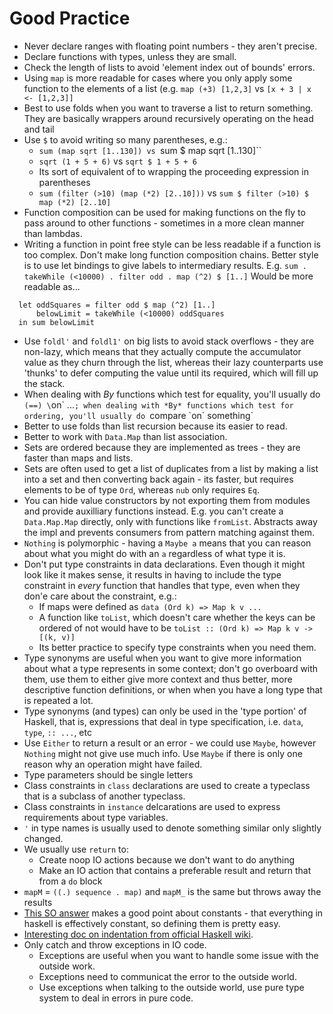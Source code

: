 # Good Practice 

- Never declare ranges with floating point numbers - they aren't precise.
- Declare functions with types, unless they are small.
- Check the length of lists to avoid 'element index out of bounds' errors.
- Using `map` is more readable for cases where you only apply some function to the elements of a list (e.g. `map (+3) [1,2,3]` vs `[x + 3 | x <- [1,2,3]]`
- Best to use folds when you want to traverse a list to return something. They are basically wrappers around recursively operating on the head and tail
- Use `$` to avoid writing so many parentheses, e.g.:
  - `sum (map sqrt [1..130]) vs `sum $ map sqrt [1..130]``
  - `sqrt (1 + 5 + 6)` vs `sqrt $ 1 + 5 + 6`
  - Its sort of equivalent of to wrapping the proceeding expression in parentheses
  - `sum (filter (>10) (map (*2) [2..10]))` vs `sum $ filter (>10) $ map (*2) [2..10]`
- Function composition can be used for making functions on the fly to pass around to other functions - sometimes in a more clean manner than lambdas.
- Writing a function in point free style can be less readable if a function is too complex. Don't make long function composition chains. Better style is to use let bindings to give labels to intermediary results. E.g. `sum . takeWhile (<10000) . filter odd . map (^2) $ [1..]` Would be more readable as...
```
  let oddSquares = filter odd $ map (^2) [1..]
      belowLimit = takeWhile (<10000) oddSquares 
  in sum belowLimit
```
- Use `foldl'` and `foldl1'` on big lists to avoid stack overflows - they are non-lazy, which means that they actually compute the accumulator value as they churn through the list, whereas their lazy counterparts use 'thunks' to defer computing the value until its required, which will fill up the stack.
- When dealing with *By* functions which test for equality, you'll usually do `(==) \`on\` ...`; when dealing with *By* functions which test for ordering, you'll usually do `compare \`on\` something`
- Better to use folds than list recursion because its easier to read.
- Better to work with `Data.Map` than list association.
- Sets are ordered because they are implemented as trees - they are faster than maps and lists.
- Sets are often used to get a list of duplicates from a list by making a list into a set and then converting back again - its faster, but requires elements to be of type `Ord`, whereas `nub` only requires `Eq`.
- You can hide value constructors by not exporting them from modules and provide auxilliary functions instead. E.g. you can't create a `Data.Map.Map` directly, only with functions like `fromList`. Abstracts away the impl and prevents consumers from pattern matching against them.
- `Nothing` is polymorphic - having a `Maybe a` means that you can reason about what you might do with an `a` regardless of what type it is.
- Don't put type constraints in data declarations. Even though it might look like it makes sense, it results in having to include the type constraint in *every* function that handles that type, even when they don'e care about the constraint, e.g.:
  - If maps were defined as `data (Ord k) => Map k v ...`
  - A function like `toList`, which doesn't care whether the keys can be ordered of not would have to be `toList :: (Ord k) => Map k v -> [(k, v)]`
  - Its better practice to specify type constraints when you need them.
- Type synonyms are useful when you want to give more information about what a type represents in some context; don't go overboard with them, use them to either give more context and thus better, more descriptive function definitions, or when when you have a long type that is repeated a lot.
- Type synonyms (and types) can only be used in the 'type portion' of Haskell, that is, expressions that deal in type specification, i.e. `data`, `type`, `:: ...`, etc
- Use `Either` to return a result or an error - we could use `Maybe`, however `Nothing` might not give use much info. Use `Maybe` if there is only one reason why an operation might have failed.
- Type parameters should be single letters
- Class constraints in `class` declarations are used to create a typeclass that is a subclass of another typeclass.
- Class constraints in `instance` delcarations are used to express requirements about type variables.
- `'` in type names is usually used to denote something similar only slightly changed.
- We usually use `return` to:
  - Create noop IO actions because we don't want to do anything
  - Make an IO action that contains a preferable result and return that from a `do` block
- `mapM` = `((.) sequence . map)` and `mapM_` is the same but throws away the results
- [This SO answer](https://stackoverflow.com/a/3126668/1454517) makes a good point about constants - that everything in haskell is effectively constant, so defining them is pretty easy.
- [Interesting doc on indentation from official Haskell wiki](https://en.wikibooks.org/wiki/Haskell/Indentation).
- Only catch and throw exceptions in IO code.
  - Exceptions are useful when you want to handle some issue with the outside work.
  - Exceptions need to communicat the error to the outside world.
  - Use exceptions when talking to the outside world, use pure type system to deal in errors in pure code.

